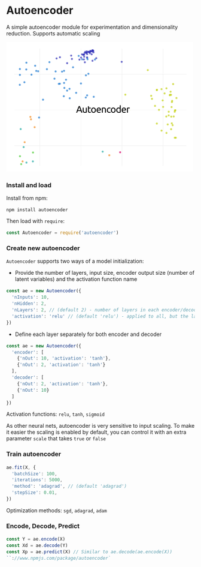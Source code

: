 # Autoencoder
A simple autoencoder module for experimentation and dimensionality reduction. Supports automatic scaling

![Autoencoder](./assets/autoencoder.png)

### Install and load
Install from npm:
```
npm install autoencoder
```

Then load with `require`:
```javascript
const Autoencoder = require('autoencoder')
```

### Create new autoencoder
`Autoencoder` supports two ways of a model initialization:
- Provide the number of layers, input size, encoder output size (number of latent variables) and the activation function name
```javascript
const ae = new Autoencoder({
  'nInputs': 10,
  'nHidden': 2,
  'nLayers': 2, // (default 2) - number of layers in each encoder/decoder
  'activation': 'relu' // (default 'relu') - applied to all, but the last layer
})
```
- Define each layer separately for both encoder and decoder
```javascript
const ae = new Autoencoder({
  'encoder': [
    {'nOut': 10, 'activation': 'tanh'},
    {'nOut': 2, 'activation': 'tanh'}
  ],
  'decoder': [
    {'nOut': 2, 'activation': 'tanh'},
    {'nOut': 10}
  ]
})
```

Activation functions: `relu`, `tanh`, `sigmoid`

As other neural nets, autoencoder is very sensitive to input scaling. To make it easier the scaling is enabled by default, you can control it with an extra parameter `scale` that takes `true` or `false`

### Train autoencoder
```javascript
ae.fit(X, {
  'batchSize': 100,
  'iterations': 5000,
  'method': 'adagrad', // (default 'adagrad')
  'stepSize': 0.01,
})
```

Optimization methods: `sgd`, `adagrad`, `adam`

### Encode, Decode, Predict
```javascript
const Y = ae.encode(X)
const Xd = ae.decode(Y)
const Xp = ae.predict(X) // Similar to ae.decode(ae.encode(X))
``://www.npmjs.com/package/autoencoder`
